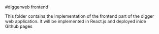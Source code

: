 #diggerweb frontend

This folder contains the implementation of the frontend part of the digger web application. It will be implemented in React.js and deployed inide Github pages
